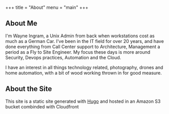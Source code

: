 +++
title = "About"
menu = "main"
+++

## About Me
I'm Wayne Ingram, a Unix Admin from back when workstations cost as much as a German Car. I've been in the IT field for over 20 years, and have done everything from Call Center support to Architecture, Management a period as a Fly to Site Engineer. My focus these days is more around Security, Devops practices, Automation and the Cloud.

I have an interest in all things technology related, photography, drones and home automation, with a bit of wood working thrown in for good measure.

## About the Site

This site is a static site generated with [Hugo](https://gohugo.io) and hosted in an Amazon S3 bucket combinded with Cloudfront

